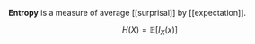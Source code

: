 **Entropy** is a measure of average [[surprisal]] by [[expectation]].

$$
H(X) = \mathbb{E}[I_X(x)]
$$